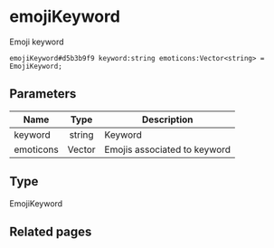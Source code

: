 # emojiKeyword
Emoji keyword

```
emojiKeyword#d5b3b9f9 keyword:string emoticons:Vector<string> = EmojiKeyword;
```

## Parameters
| Name | Type | Description |
| ---- | :----: | ----------- |
| keyword | string | Keyword |
| emoticons | Vector<string> | Emojis associated to keyword |


## Type
EmojiKeyword

## Related pages
